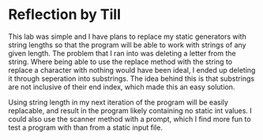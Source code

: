 # Reflection by Till

This lab was simple and I have plans to replace my static generators with
string lengths so that the program will be able to work with strings of any
given length. The problem that I ran into was deleting a letter from the
string. Where being able to use the replace method with the string to replace a
character with nothing would have been ideal, I ended up deleting it through
seperation into substrings. The idea behind this is that substrings are not
inclusive of their end index, which made this an easy solution.

Using string length in my next iteration of the program will be easily
replacable, and result in the program likely containing no static int values. I
could also use the scanner method with a prompt, which I find more fun to test
a program with than from a static input file.
